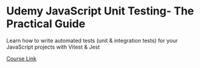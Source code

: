 # Udemy JavaScript Unit Testing- The Practical Guide
Learn how to write automated tests (unit &amp; integration tests) for your JavaScript projects with Vitest &amp; Jest

[Course Link](https://www.udemy.com/course/javascript-unit-testing-the-practical-guide/)
